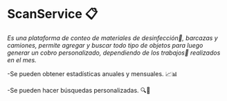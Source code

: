 # ScanService 📋

_Es una plataforma de conteo de materiales de desinfección🧼, barcazas y camiones, permite agregar y buscar todo tipo de objetos para luego generar un cobro personalizado, dependiendo de los trabajos💼 realizados en el mes._

-Se pueden obtener estadísticas anuales y mensuales. 📈📊

-Se pueden hacer búsquedas personalizadas. 🔍🔧
